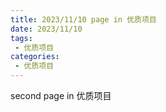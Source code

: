 ```yaml
---
title: 2023/11/10 page in 优质项目
date: 2023/11/10
tags:
 - 优质项目
categories:
 - 优质项目
---
```


second page in 优质项目